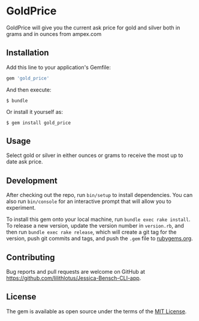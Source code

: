 # GoldPrice

GoldPrice will give you the current ask price for gold and silver both in grams and in ounces from ampex.com

## Installation

Add this line to your application's Gemfile:

```ruby
gem 'gold_price'
```

And then execute:

    $ bundle

Or install it yourself as:

    $ gem install gold_price

## Usage

Select gold or silver in either ounces or grams to receive the most up to date ask price.

## Development

After checking out the repo, run `bin/setup` to install dependencies. You can also run `bin/console` for an interactive prompt that will allow you to experiment.

To install this gem onto your local machine, run `bundle exec rake install`. To release a new version, update the version number in `version.rb`, and then run `bundle exec rake release`, which will create a git tag for the version, push git commits and tags, and push the `.gem` file to [rubygems.org](https://rubygems.org).

## Contributing

Bug reports and pull requests are welcome on GitHub at https://github.com/lilithlotus/Jessica-Bensch-CLI-app.

## License

The gem is available as open source under the terms of the [MIT License](http://opensource.org/licenses/MIT).
